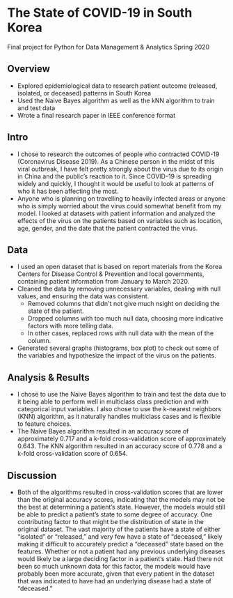 # The State of COVID-19 in South Korea 
Final project for Python for Data Management & Analytics
Spring 2020

## Overview
* Explored epidemiological data to research patient outcome (released, isolated, or deceased) patterns in South Korea
* Used the Naive Bayes algorithm as well as the kNN algorithm to train and test data
* Wrote a final research paper in IEEE conference format

## Intro
* I chose to research the outcomes of people who contracted COVID-19 (Coronavirus Disease 2019). As a Chinese person in the midst of this viral outbreak, I have felt pretty strongly about the virus due to its origin in China and the public’s reaction to it. Since COVID-19 is spreading widely and quickly, I thought it would be useful to look at patterns of who it has been affecting the most. 
* Anyone who is planning on travelling to heavily infected areas or anyone who is simply worried about the virus could somewhat benefit from my model. I looked at datasets with patient information and analyzed the effects of the virus on the patients based on variables such as location, age, gender, and the date that the patient contracted the virus. 

## Data
* I used an open dataset that is based on report materials from the Korea Centers for Disease Control & Prevention and local governments, containing patient information from January to March 2020.
* Cleaned the data by removing unnecessary variables, dealing with null values, and ensuring the data was consistent.
  - Removed columns that didn't not give much nsight on deciding the state of the patient.
  - Dropped columns with too much null data, choosing more indicative factors with more telling data.
  - In other cases, replaced rows with null data with the mean of the column.
* Generated several graphs (histograms, box plot) to check out some of the variables and hypothesize the impact of the virus on the patients.

## Analysis & Results
* I chose to use the Naive Bayes algorithm to train and test the data due to it being able to perform well in multiclass class prediction and with categorical input variables. I also chose to use the k-nearest neighbors (KNN) algorithm, as it naturally handles multiclass cases and is flexible to feature choices.
* The Naive Bayes algorithm resulted in an accuracy score of approximately 0.717 and a k-fold cross-validation score of approximately 0.643. The KNN algorithm resulted in an accuracy score of 0.778 and a k-fold cross-validation score of 0.654.

## Discussion
* Both of the algorithms resulted in cross-validation scores that are lower than the original accuracy scores, indicating that the models may not be the best at determining a patient’s state. However, the models would still be able to predict a patient’s state to some degree of accuracy. One contributing factor to that might be the distribution of state in the original dataset. The vast majority of the patients have a state of either “isolated” or “released,” and very few have a state of “deceased,” likely making it difficult to accurately predict a “deceased” state based on the features. 
Whether or not a patient had any previous underlying diseases would likely be a large deciding factor in a patient’s state. Had there not been so much unknown data for this factor, the models would have probably been more accurate, given that every patient in the dataset that was indicated to have had an underlying disease had a state of “deceased.” 
